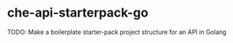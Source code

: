 # che-api-starterpack-go
TODO: Make a boilerplate starter-pack project structure for an API in Golang
